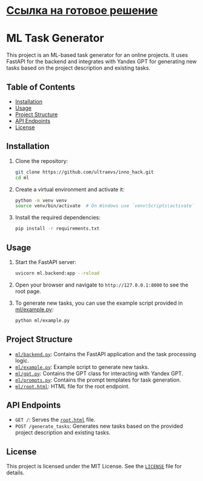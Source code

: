 # [Ссылка на готовое решение](https://task.shmyaks.ru)

# ML Task Generator

This project is an ML-based task generator for an online projects. It uses FastAPI for the backend and integrates with Yandex GPT for generating new tasks based on the project description and existing tasks.

## Table of Contents

- [Installation](#installation)
- [Usage](#usage)
- [Project Structure](#project-structure)
- [API Endpoints](#api-endpoints)
- [License](#license)

## Installation

1. Clone the repository:
    ```sh
    git clone https://github.com/ultraevs/inno_hack.git
    cd ml
    ```

2. Create a virtual environment and activate it:
    ```sh
    python -m venv venv
    source venv/bin/activate  # On Windows use `venv\Scripts\activate`
    ```

3. Install the required dependencies:
    ```sh
    pip install -r requirements.txt
    ```

## Usage

1. Start the FastAPI server:
    ```sh
    uvicorn ml.backend:app --reload
    ```

2. Open your browser and navigate to `http://127.0.0.1:8000` to see the root page.

3. To generate new tasks, you can use the example script provided in [ml/example.py](ml/example.py):
    ```sh
    python ml/example.py
    ```

## Project Structure


- [`ml/backend.py`](command:_github.copilot.openRelativePath?%5B%7B%22scheme%22%3A%22file%22%2C%22authority%22%3A%22%22%2C%22path%22%3A%22%2Fc%3A%2FUsers%2FSehap%2FDocuments%2Fhackathons%2Finno_hack%2Fml%2Fbackend.py%22%2C%22query%22%3A%22%22%2C%22fragment%22%3A%22%22%7D%2C%2220aa21f0-0c99-41e2-9913-29031c7bc3af%22%5D "c:\Users\Sehap\Documents\hackathons\inno_hack\ml\backend.py"): Contains the FastAPI application and the task processing logic.
- [`ml/example.py`](command:_github.copilot.openRelativePath?%5B%7B%22scheme%22%3A%22file%22%2C%22authority%22%3A%22%22%2C%22path%22%3A%22%2Fc%3A%2FUsers%2FSehap%2FDocuments%2Fhackathons%2Finno_hack%2Fml%2Fexample.py%22%2C%22query%22%3A%22%22%2C%22fragment%22%3A%22%22%7D%2C%2220aa21f0-0c99-41e2-9913-29031c7bc3af%22%5D "c:\Users\Sehap\Documents\hackathons\inno_hack\ml\example.py"): Example script to generate new tasks.
- [`ml/gpt.py`](command:_github.copilot.openRelativePath?%5B%7B%22scheme%22%3A%22file%22%2C%22authority%22%3A%22%22%2C%22path%22%3A%22%2Fc%3A%2FUsers%2FSehap%2FDocuments%2Fhackathons%2Finno_hack%2Fml%2Fgpt.py%22%2C%22query%22%3A%22%22%2C%22fragment%22%3A%22%22%7D%2C%2220aa21f0-0c99-41e2-9913-29031c7bc3af%22%5D "c:\Users\Sehap\Documents\hackathons\inno_hack\ml\gpt.py"): Contains the GPT class for interacting with Yandex GPT.
- [`ml/prompts.py`](command:_github.copilot.openRelativePath?%5B%7B%22scheme%22%3A%22file%22%2C%22authority%22%3A%22%22%2C%22path%22%3A%22%2Fc%3A%2FUsers%2FSehap%2FDocuments%2Fhackathons%2Finno_hack%2Fml%2Fprompts.py%22%2C%22query%22%3A%22%22%2C%22fragment%22%3A%22%22%7D%2C%2220aa21f0-0c99-41e2-9913-29031c7bc3af%22%5D "c:\Users\Sehap\Documents\hackathons\inno_hack\ml\prompts.py"): Contains the prompt templates for task generation.
- [`ml/root.html`](command:_github.copilot.openRelativePath?%5B%7B%22scheme%22%3A%22file%22%2C%22authority%22%3A%22%22%2C%22path%22%3A%22%2Fc%3A%2FUsers%2FSehap%2FDocuments%2Fhackathons%2Finno_hack%2Fml%2Froot.html%22%2C%22query%22%3A%22%22%2C%22fragment%22%3A%22%22%7D%2C%2220aa21f0-0c99-41e2-9913-29031c7bc3af%22%5D "c:\Users\Sehap\Documents\hackathons\inno_hack\ml\root.html"): HTML file for the root endpoint.

## API Endpoints

- `GET /`: Serves the [`root.html`](command:_github.copilot.openRelativePath?%5B%7B%22scheme%22%3A%22file%22%2C%22authority%22%3A%22%22%2C%22path%22%3A%22%2Fc%3A%2FUsers%2FSehap%2FDocuments%2Fhackathons%2Finno_hack%2Fml%2Froot.html%22%2C%22query%22%3A%22%22%2C%22fragment%22%3A%22%22%7D%2C%2220aa21f0-0c99-41e2-9913-29031c7bc3af%22%5D "c:\Users\Sehap\Documents\hackathons\inno_hack\ml\root.html") file.
- `POST /generate_tasks`: Generates new tasks based on the provided project description and existing tasks.

## License

This project is licensed under the MIT License. See the [`LICENSE`](command:_github.copilot.openRelativePath?%5B%7B%22scheme%22%3A%22file%22%2C%22authority%22%3A%22%22%2C%22path%22%3A%22%2Fc%3A%2FUsers%2FSehap%2FDocuments%2Fhackathons%2Finno_hack%2FLICENSE%22%2C%22query%22%3A%22%22%2C%22fragment%22%3A%22%22%7D%2C%2220aa21f0-0c99-41e2-9913-29031c7bc3af%22%5D "c:\Users\Sehap\Documents\hackathons\inno_hack\LICENSE") file for details.
